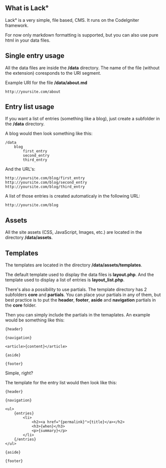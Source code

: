 ## What is Lack&deg;

Lack&deg; is a very simple, file based, CMS. It runs on the CodeIgniter framework.

For now only markdown formatting is supported, but you can also use pure html in your data files.



## Single entry usage

All the data files are inside the **/data** directory. The name of the file (without the extension) coresponds to the URI segment.

Example URI for the file **/data/about.md**

	http://yoursite.com/about



## Entry list usage

If you want a list of entries (something like a blog), just create a subfolder in the **/data** directory.

A blog would then look something like this:

	/data
		blog
			first_entry
			second_entry
			third_entry

And the URL's:

	http://yoursite.com/blog/first_entry
	http://yoursite.com/blog/second_entry
	http://yoursite.com/blog/third_entry

A list of those entries is created automaticaly in the following URL:
	
	http://yoursite.com/blog



## Assets

All the site assets (CSS, JavaScript, Images, etc.) are located in the directory **/data/assets**.



## Templates

The templates are located in the directory **/data/assets/templates**.

The default template used to display the data files is **layout.php**. And the template used to display a list of entries is **layout_list.php**.

There's also a possibility to use partials. The template directory has 2 subfolders **core** and **partials**. 
You can place your partials in any of them, but best practice is to put the **header**, **footer**, **aside** and **navigation** partials in the **core** folder.

Then you can simply include the partials in the temaplates. An example would be something like this:

	{header}
	
	{navigation}
	
	<article>{content}</article>
	
	{aside}
	
	{footer}

Simple, right?

The template for the entry list would then look like this:

	{header}
	
	{navigation}
	
	<ul>
		{entries}
			<li>
				<h2><a href="{permalink}">{title}</a></h2>
				<h3>{when}</h3>
				<p>{summary}</p>
			</li>
		{/entries}
	</ul>
	
	{aside}
	
	{footer}




